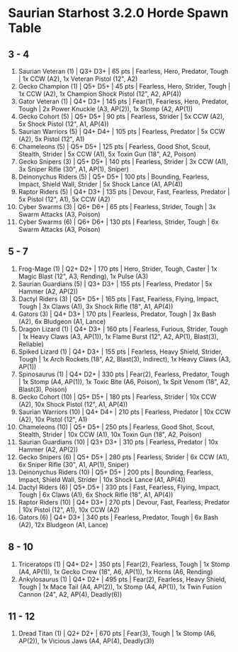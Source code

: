 # Saurian Starhost 3.2.0 Horde Spawn Table

## 3 - 4

1. Saurian Veteran (1) | Q3+ D3+ | 65 pts | Fearless, Hero, Predator, Tough | 1x CCW (A2), 1x Veteran Pistol (12", A2)
1. Gecko Champion (1) | Q5+ D5+ | 45 pts | Fearless, Hero, Strider, Tough | 1x CCW (A2), 1x Champion Shock Pistol (12", A2, AP(4))
1. Gator Veteran (1) | Q4+ D3+ | 145 pts | Fear(1), Fearless, Hero, Predator, Tough | 2x Power Knuckle (A3, AP(2)), 1x Stomp (A2, AP(1))
1. Gecko Cohort (5) | Q5+ D5+ | 90 pts | Fearless, Strider | 5x CCW (A2), 5x Shock Pistol (12", A1, AP(4))
1. Saurian Warriors (5) | Q4+ D4+ | 105 pts | Fearless, Predator | 5x CCW (A2), 5x Pistol (12", A1)
1. Chameleons (5) | Q5+ D5+ | 125 pts | Fearless, Good Shot, Scout, Stealth, Strider | 5x CCW (A1), 5x Toxin Gun (18", A2, Poison)
1. Gecko Snipers (3) | Q5+ D5+ | 140 pts | Fearless, Strider | 3x CCW (A1), 3x Sniper Rifle (30", A1, AP(1), Sniper)
1. Deinonychus Riders (5) | Q5+ D5+ | 100 pts | Bounding, Fearless, Impact, Shield Wall, Strider | 5x Shock Lance (A1, AP(4))
1. Raptor Riders (5) | Q4+ D3+ | 135 pts | Devour, Fast, Fearless, Predator | 5x Pistol (12", A1), 5x CCW (A2)
1. Cyber Swarms (3) | Q6+ D6+ | 65 pts | Fearless, Strider, Tough | 3x Swarm Attacks (A3, Poison)
1. Cyber Swarms (6) | Q6+ D6+ | 130 pts | Fearless, Strider, Tough | 6x Swarm Attacks (A3, Poison)

## 5 - 7

1. Frog-Mage (1) | Q2+ D2+ | 170 pts | Hero, Strider, Tough, Caster | 1x Magic Blast (12", A3, Rending), 1x Pulse (A3)
1. Saurian Guardians (5) | Q3+ D3+ | 155 pts | Fearless, Predator | 5x Hammer (A2, AP(2))
1. Dactyl Riders (3) | Q5+ D5+ | 165 pts | Fast, Fearless, Flying, Impact, Tough | 3x Claws (A1), 3x Shock Rifle (18", A1, AP(4))
1. Gators (3) | Q4+ D3+ | 170 pts | Fearless, Predator, Tough | 3x Bash (A2), 6x Bludgeon (A1, Lance)
1. Dragon Lizard (1) | Q4+ D3+ | 160 pts | Fearless, Furious, Strider, Tough | 1x Heavy Claws (A3, AP(1)), 1x Flame Burst (12", A2, AP(1), Blast(3), Reliable)
1. Spiked Lizard (1) | Q4+ D3+ | 155 pts | Fearless, Heavy Shield, Strider, Tough | 1x Arch Rockets (18", A2, Blast(3), Indirect), 1x Heavy Claws (A3, AP(1))
1. Spinosaurus (1) | Q4+ D2+ | 330 pts | Fear(2), Fearless, Predator, Tough | 1x Stomp (A4, AP(1)), 1x Toxic Bite (A6, Poison), 1x Spit Venom (18", A2, Blast(3), Poison)
1. Gecko Cohort (10) | Q5+ D5+ | 180 pts | Fearless, Strider | 10x CCW (A2), 10x Shock Pistol (12", A1, AP(4))
1. Saurian Warriors (10) | Q4+ D4+ | 210 pts | Fearless, Predator | 10x CCW (A2), 10x Pistol (12", A1)
1. Chameleons (10) | Q5+ D5+ | 250 pts | Fearless, Good Shot, Scout, Stealth, Strider | 10x CCW (A1), 10x Toxin Gun (18", A2, Poison)
1. Saurian Guardians (10) | Q3+ D3+ | 310 pts | Fearless, Predator | 10x Hammer (A2, AP(2))
1. Gecko Snipers (6) | Q5+ D5+ | 280 pts | Fearless, Strider | 6x CCW (A1), 6x Sniper Rifle (30", A1, AP(1), Sniper)
1. Deinonychus Riders (10) | Q5+ D5+ | 200 pts | Bounding, Fearless, Impact, Shield Wall, Strider | 10x Shock Lance (A1, AP(4))
1. Dactyl Riders (6) | Q5+ D5+ | 330 pts | Fast, Fearless, Flying, Impact, Tough | 6x Claws (A1), 6x Shock Rifle (18", A1, AP(4))
1. Raptor Riders (10) | Q4+ D3+ | 270 pts | Devour, Fast, Fearless, Predator | 10x Pistol (12", A1), 10x CCW (A2)
1. Gators (6) | Q4+ D3+ | 340 pts | Fearless, Predator, Tough | 6x Bash (A2), 12x Bludgeon (A1, Lance)

## 8 - 10

1. Triceratops (1) | Q4+ D2+ | 350 pts | Fear(2), Fearless, Tough | 1x Stomp (A4, AP(1)), 1x Gecko Crew (18", A6, AP(1)), 1x Horns (A6, Rending)
1. Ankylosaurus (1) | Q4+ D2+ | 495 pts | Fear(2), Fearless, Heavy Shield, Tough | 1x Mace Tail (A4, AP(2)), 1x Stomp (A4, AP(1)), 1x Twin Fusion Cannon (24", A2, AP(4), Deadly(6))

## 11 - 12

1. Dread Titan (1) | Q2+ D2+ | 670 pts | Fear(3), Tough | 1x Stomp (A6, AP(2)), 1x Vicious Jaws (A4, AP(4), Deadly(3))